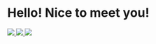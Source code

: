 # Hello! Nice to meet you!
<a href="https://github.com/NicoEugui">
  <img src="https://github-readme-stats.vercel.app/api?username=NicoEugui&show_icons=true&theme=dark" />
</a>
<a href="https://github.com/NicoEugui">
  <img src="https://github-readme-stats.vercel.app/api/top-langs/?username=NicoEugui&layout=compact&theme=dark" />
</a>
<a href="https://github.com/NicoEugui">
  <img src="https://github-readme-stats.vercel.app/api/wakatime?username=willianrod&layout=compact&theme=dark" />
</a>













